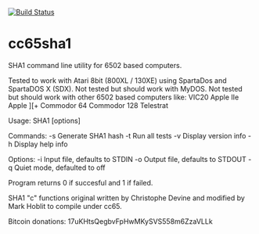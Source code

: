 [![Build Status](https://travis-ci.org/orix-software/sha1.svg?branch=master)](https://travis-ci.org/orix-software/sha1)

cc65sha1
========

SHA1 command line utility for 6502 based computers.

Tested to work with Atari 8bit (800XL / 130XE) using SpartaDos and SpartaDOS X (SDX). 
Not tested but should work with MyDOS.
Not tested but should work with other 6502 based computers like:
  VIC20
  Apple IIe
  Apple ][+
  Commodor 64
  Commodor 128
  Telestrat

Usage: SHA1 <command> [options]

Commands:
 -s        Generate SHA1 hash
 -t        Run all tests
 -v        Display version info
 -h        Display help info
 
Options:
 -i <file> Input file, defaults to STDIN
 -o <file> Output file, defaults to STDOUT
 -q        Quiet mode, defaulted to off
 
Program returns 0 if succesful and 1 if failed.

SHA1 "c" functions original written by Christophe Devine and modified by Mark Hoblit to compile under cc65.

Bitcoin donations: 17uKHtsQegbvFpHwMKySVS558m6ZzaVLLk
